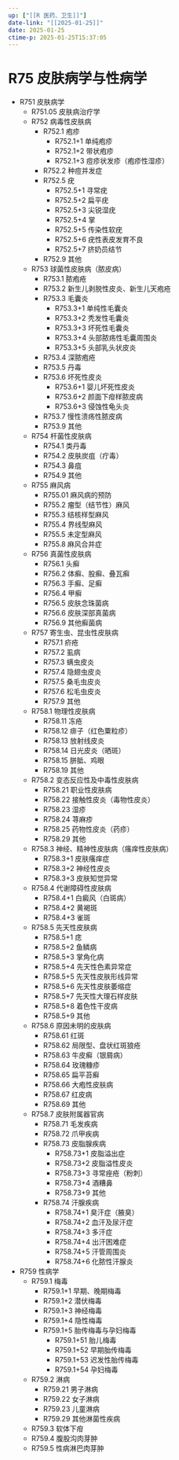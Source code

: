 ```yaml
---
up: ["[[R 医药、卫生]]"]
date-link: "[[2025-01-25]]"
date: 2025-01-25
ctime-p: 2025-01-25T15:37:05
---
```


# R75 皮肤病学与性病学

- R751 皮肤病学
	- R751.05 皮肤病治疗学
	- R752 病毒性皮肤病
		- R752.1 疱疹
			- R752.1+1 单纯疱疹
			- R752.1+2 带状疱疹
			- R752.1+3 痘疹状发疹（疱疹性湿疹）
		- R752.2 种痘并发症
		- R752.5 疣
			- R752.5+1 寻常疣
			- R752.5+2 扁平疣
			- R752.5+3 尖锐湿疣
			- R752.5+4 掌
			- R752.5+5 传染性软疣
			- R752.5+6 疣性表皮发育不良
			- R752.5+7 挤奶员结节
		- R752.9 其他
	- R753 球菌性皮肤病（脓皮病）
		- R753.1 脓疱疮
		- R753.2 新生儿剥脱性皮炎、新生儿天疱疮
		- R753.3 毛囊炎
			- R753.3+1 单纯性毛囊炎
			- R753.3+2 秃发性毛囊炎
			- R753.3+3 坏死性毛囊炎
			- R753.3+4 头部脓疡性毛囊周围炎
			- R753.3+5 头部乳头状皮炎
		- R753.4 深脓疱疮
		- R753.5 丹毒
		- R753.6 坏死性皮炎
			- R753.6+1 婴儿坏死性皮炎
			- R753.6+2 颜面下疳样脓皮病
			- R753.6+3 侵蚀性龟头炎
		- R753.7 慢性溃疡性脓皮病
		- R753.9 其他
	- R754 杆菌性皮肤病
		- R754.1 类丹毒
		- R754.2 皮肤炭疽（疔毒）
		- R754.3 鼻疽
		- R754.9 其他
	- R755 麻风病
		- R755.01 麻风病的预防
		- R755.2 瘤型（结节性）麻风
		- R755.3 结核样型麻风
		- R755.4 界线型麻风
		- R755.5 未定型麻风
		- R755.8 麻风合并症
	- R756 真菌性皮肤病
		- R756.1 头癣
		- R756.2 体癣、股癣、叠瓦癣
		- R756.3 手癣、足癣
		- R756.4 甲癣
		- R756.5 皮肤念珠菌病
		- R756.6 皮肤深部真菌病
		- R756.9 其他癣菌病
	- R757 寄生虫、昆虫性皮肤病
		- R757.1 疥疮
		- R757.2 虱病
		- R757.3 螨虫皮炎
		- R757.4 隐翅虫皮炎
		- R757.5 桑毛虫皮炎
		- R757.6 松毛虫皮炎
		- R757.9 其他
	- R758.1 物理性皮肤病
		- R758.11 冻疮
		- R758.12 痱子（红色粟粒疹）
		- R758.13 放射线皮炎
		- R758.14 日光皮炎（晒斑）
		- R758.15 胼胝、鸡眼
		- R758.19 其他
	- R758.2 变态反应性及中毒性皮肤病
		- R758.21 职业性皮肤病
		- R758.22 接触性皮炎（毒物性皮炎）
		- R758.23 湿疹
		- R758.24 荨麻疹
		- R758.25 药物性皮炎（药疹）
		- R758.29 其他
	- R758.3 神经、精神性皮肤病（瘙痒性皮肤病）
		- R758.3+1 皮肤瘙痒症
		- R758.3+2 神经性皮炎
		- R758.3+3 皮肤知觉异常
	- R758.4 代谢障碍性皮肤病
		- R758.4+1 白癜风（白斑病）
		- R758.4+2 黄褐斑
		- R758.4+3 雀斑
	- R758.5 先天性皮肤病
		- R758.5+1 痣
		- R758.5+2 鱼鳞病
		- R758.5+3 掌角化病
		- R758.5+4 先天性色素异常症
		- R758.5+5 先天性皮肤形线异常
		- R758.5+6 先天性皮肤萎缩症
		- R758.5+7 先天性大理石样皮肤
		- R758.5+8 着色性干皮病
		- R758.5+9 其他
	- R758.6 原因未明的皮肤病
		- R758.61 红斑
		- R758.62 局限型、盘状红斑狼疮
		- R758.63 牛皮癣（银屑病）
		- R758.64 玫瑰糠疹
		- R758.65 扁平苔癣
		- R758.66 大疱性皮肤病
		- R758.67 红皮病
		- R758.69 其他
	- R758.7 皮肤附属器官病
		- R758.71 毛发疾病
		- R758.72 爪甲疾病
		- R758.73 皮脂腺疾病
			- R758.73+1 皮脂溢出症
			- R758.73+2 皮脂溢性皮炎
			- R758.73+3 寻常痤疮（粉刺）
			- R758.73+4 酒糟鼻
			- R758.73+9 其他
		- R758.74 汗腺疾病
			- R758.74+1 臭汗症（腋臭）
			- R758.74+2 血汗及尿汗症
			- R758.74+3 多汗症
			- R758.74+4 出汗困难症
			- R758.74+5 汗管周围炎
			- R758.74+6 化脓性汗腺炎
- R759 性病学
	- R759.1 梅毒
		- R759.1+1 早期、晚期梅毒
		- R759.1+2 潜伏梅毒
		- R759.1+3 神经梅毒
		- R759.1+4 隐性梅毒
		- R759.1+5 胎传梅毒与孕妇梅毒
			- R759.1+51 胎儿梅毒
			- R759.1+52 早期胎传梅毒
			- R759.1+53 迟发性胎传梅毒
			- R759.1+54 孕妇梅毒
	- R759.2 淋病
		- R759.21 男子淋病
		- R759.22 女子淋病
		- R759.23 儿童淋病
		- R759.29 其他淋菌性疾病
	- R759.3 软体下疳
	- R759.4 腹股沟肉芽肿
	- R759.5 性病淋巴肉芽肿
